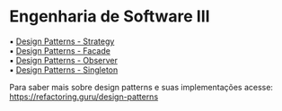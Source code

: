 # Engenharia de Software III
▪️ <a href="https://github.com/pedrowil12/bertoti/tree/main/eng-softwareIII/StrategyDesignPattern">Design Patterns - Strategy</a>
</br>
▪️ <a href="https://github.com/pedrowil12/bertoti/tree/main/eng-softwareIII/FacadeDesignPattern">Design Patterns - Facade</a>
</br>
▪️ <a href="https://github.com/pedrowil12/bertoti/tree/main/eng-softwareIII/ObserverDesignPattern">Design Patterns - Observer</a>
</br>
▪️ <a href="https://github.com/pedrowil12/bertoti/tree/main/eng-softwareIII/SingletonDesignPattern">Design Patterns - Singleton</a>

Para saber mais sobre design patterns e suas implementações acesse:
https://refactoring.guru/design-patterns
